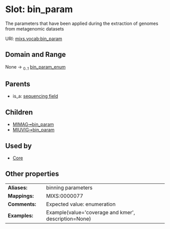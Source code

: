 
# Slot: bin_param


The parameters that have been applied during the extraction of genomes from metagenomic datasets

URI: [mixs.vocab:bin_param](https://w3id.org/mixs/vocab/bin_param)


## Domain and Range

None &#8594;  <sub>0..1</sub> [bin_param_enum](bin_param_enum.md)

## Parents

 *  is_a: [sequencing field](sequencing_field.md)

## Children

 *  [MIMAG➞bin_param](MIMAG_bin_param.md)
 *  [MIUVIG➞bin_param](MIUVIG_bin_param.md)

## Used by

 * [Core](Core.md)

## Other properties

|  |  |  |
| --- | --- | --- |
| **Aliases:** | | binning parameters |
| **Mappings:** | | MIXS:0000077 |
| **Comments:** | | Expected value: enumeration |
| **Examples:** | | Example(value='coverage and kmer', description=None) |

